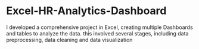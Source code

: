# Excel-HR-Analytics-Dashboard
I developed a comprehensive project in Excel, creating multiple Dashboards and tables to analyze the data. this involved several stages, including data preprocessing, data cleaning and data visualization
